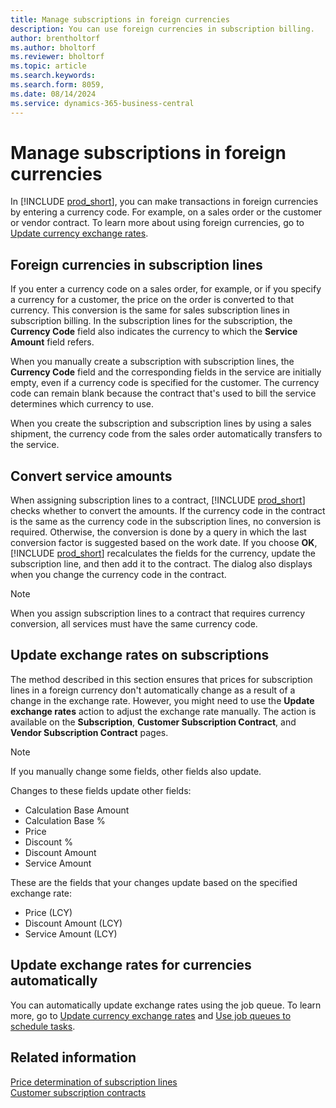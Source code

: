 ```yaml
---
title: Manage subscriptions in foreign currencies 
description: You can use foreign currencies in subscription billing.
author: brentholtorf
ms.author: bholtorf
ms.reviewer: bholtorf
ms.topic: article
ms.search.keywords: 
ms.search.form: 8059,
ms.date: 08/14/2024
ms.service: dynamics-365-business-central
---
```


# Manage subscriptions in foreign currencies

In [!INCLUDE [prod_short](../../includes/prod_short.md)], you can make transactions in foreign currencies by entering a currency code. For example, on a sales order or the customer or vendor contract. To learn more about using foreign currencies, go to [Update currency exchange rates](../../finance-how-update-currencies.md).

## Foreign currencies in subscription lines

If you enter a currency code on a sales order, for example, or if you specify a currency for a customer, the price on the order is converted to that currency. This conversion is the same for sales subscription lines in subscription billing. In the subscription lines for the subscription, the **Currency Code** field also indicates the currency to which the **Service Amount** field refers.

When you manually create a subscription with subscription lines, the **Currency Code** field and the corresponding fields in the service are initially empty, even if a currency code is specified for the customer. The currency code can remain blank because the contract that's used to bill the service determines which currency to use.

When you create the subscription and subscription lines by using a sales shipment, the currency code from the sales order automatically transfers to the service.

## Convert service amounts

When assigning subscription lines to a contract, [!INCLUDE [prod_short](../../includes/prod_short.md)] checks whether to convert the amounts. If the currency code in the contract is the same as the currency code in the subscription lines, no conversion is required. Otherwise, the conversion is done by a query in which the last conversion factor is suggested based on the work date. If you choose **OK**, [!INCLUDE [prod_short](../../includes/prod_short.md)] recalculates the fields for the currency, update the subscription line, and then add it to the contract. The dialog also displays when you change the currency code in the contract.

> [!NOTE]
> When you assign subscription lines to a contract that requires currency conversion, all services must have the same currency code.

## Update exchange rates on subscriptions

The method described in this section ensures that prices for subscription lines in a foreign currency don't automatically change as a result of a change in the exchange rate. However, you might need to use the **Update exchange rates** action to adjust the exchange rate manually. The action is available on the **Subscription**, **Customer Subscription Contract**, and **Vendor Subscription Contract** pages.

> [!NOTE]
> If you manually change some fields, other fields also update.
>
> Changes to these fields update other fields:
>
> * Calculation Base Amount
> * Calculation Base %
> * Price
> * Discount %
> * Discount Amount
> * Service Amount
>
> These are the fields that your changes update based on the specified exchange rate:
>
> * Price (LCY)
> * Discount Amount (LCY)
> * Service Amount (LCY)

## Update exchange rates for currencies automatically

You can automatically update exchange rates using the job queue. To learn more, go to [Update currency exchange rates](../../finance-how-update-currencies.md) and [Use job queues to schedule tasks](../../admin-job-queues-schedule-tasks.md).

## Related information

[Price determination of subscription lines](price-calculation.md)  
[Customer subscription contracts](../working-with-contracts/customer-contracts.md)  
